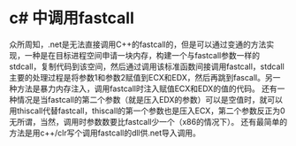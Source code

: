 # c# 中调用fastcall

众所周知，.net是无法直接调用C++的fastcall的，但是可以通过变通的方法实现，一种是在目标进程空间申请一块内存，构建一个与fastcall参数一样的stdcall，复制代码到该空间，然后通过调用该标准函数间接调用fastcall，stdcall主要的处理过程是将参数1和参数2赋值到ECX和EDX，然后再跳到fascall。另一种方法是暴力内存注入，调用fastcall时注入赋值ECX和EDX的值的代码。
还有一种情况是当fastcall的第二个参数（就是压入EDX的参数）可以是空值时，就可以用thiscall代替fastcall，thiscall的第一个参数也是压入ECX，第二个参数反正为0无所谓，当然，调用时参数数要比fastcall少一个（x86的情况下）。
还有最简单的方法是用c++/clr写个调用fastcall的dll供.net导入调用。


